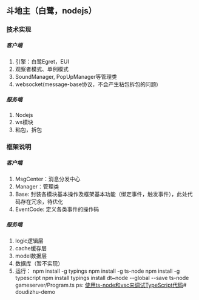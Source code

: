 ## 斗地主（白鹭，nodejs）
### 技术实现
##### 客户端
1. 引擎：白鹭Egret，EUI
2. 观察者模式、单例模式
3. SoundManager, PopUpManager等管理类
4. websocket(message-base协议，不会产生粘包拆包的问题)
##### 服务端
1. Nodejs
2. ws模块
3. 粘包，拆包
### 框架说明
##### 客户端
1. MsgCenter：消息分发中心
2. Manager：管理类
3. Base: 封装各模块基本操作及框架基本功能（绑定事件，触发事件），此处代码存在冗余，待优化
4. EventCode: 定义各类事件的操作码
##### 服务端
1. logic逻辑层
2. cache缓存层
3. model数据层
4. 数据库（暂不实现）
5. 运行：
    npm install -g typings
    npm install -g ts-node
    npm install -g typescript
    npm install
    typings install dt~node --global --save
    ts-node gameserver/Program.ts
ps: [使用ts-node和vsc来调试TypeScript代码](https://segmentfault.com/a/1190000010605261)# doudizhu-demo
